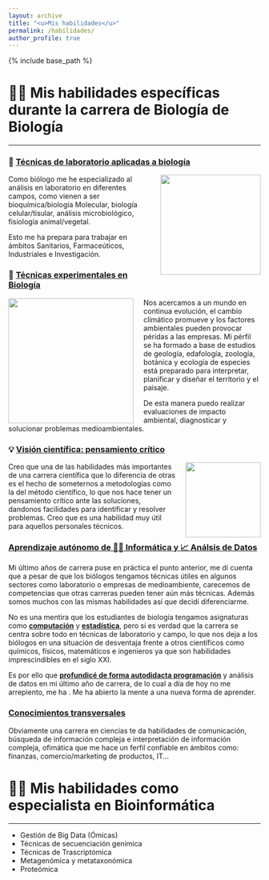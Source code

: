 ```yaml
---
layout: archive
title: "<u>Mis habilidades</u>"
permalink: /habilidades/
author_profile: true
---
```


{% include base_path %}

# 👨‍🔬 Mis habilidades específicas durante la carrera de Biología de Biología
---

### 🥼 <u>Técnicas de laboratorio aplicadas a biología</u>

<div style="float: right; margin-left: 20px;">
  <img src="https://plus.unsplash.com/premium_photo-1661306499492-297866c7f2a0?w=500&auto=format&fit=crop&q=60&ixlib=rb-4.0.3&ixid=M3wxMjA3fDB8MHxzZWFyY2h8MXx8YmlvbG9neSUyMGxhYnxlbnwwfHwwfHx8MA%3D%3D" width="200px">
</div>

Como biólogo me he especializado al análisis en laboratorio en diferentes campos, como vienen a ser bioquímica/biología Molecular, biología celular/tisular, análisis microbiológico, fisiología animal/vegetal. 

Esto me ha prepara para trabajar en ámbitos Sanitarios, Farmaceúticos, Industriales e Investigación.

### 🥾 <u>Técnicas experimentales en Biología</u>

<div style="float: left; margin-right: 20px;">
  <img src="https://cobcm.net/wp-content/uploads/2019/02/environmental-protection-683437_1280-742x412.jpg"
 width="250px">
</div>

Nos acercamos a un mundo en continua evolución, el cambio climático promueve y los factores ambientales pueden provocar péridas a las empresas. Mi pérfil se ha formado a base de estudios de geología, edafología, zoología, botánica y ecología de especies está preparado para interpretar, planificar y diseñar el territorio y el paisaje.

De esta manera puedo realizar evaluaciones de impacto ambiental, diagnosticar y solucionar problemas medioambientales. 

### 💡 <u>Visión científica: pensamiento crítico</u> 

<div style="float: right; margin-left: 20px;">
  <img src="https://cdn-icons-png.flaticon.com/512/2755/2755549.png"
 width="150px">
</div>

Creo que una de las habilidades más importantes de una carrera científica que lo diferencia de otras es el hecho de someternos a metodologías como la del método científico, lo que nos hace tener un pensamiento crítico ante las soluciones, dandonos facilidades para identificar y resolver problemas. Creo que es una habilidad muy útil para aquellos personales técnicos. 

### <u>Aprendizaje autónomo de 👨‍💻 Informática y 📈 Análsis de Datos</u> 

Mi último años de carrera puse en práctica el punto anterior, me dí cuenta que a pesar de que los biólogos tengamos técnicas útiles en algunos sectores como laboratorio o empresas de medioambiente, carecemos de competencias que otras carreras pueden tener aún más técnicas. Además somos muchos con las mismas habilidades así que decidí diferenciarme.

No es una mentira que los estudiantes de biología tengamos asignaturas como <u><strong>computación</strong></u> y <u><strong>estadística</strong></u>, pero si es verdad que la carrera se centra sobre todo en técnicas de laboratorio y campo, lo que nos deja a los biólogos en una situación de desventaja frente a otros científicos como químicos, físicos, matemáticos e ingenieros ya que son habilidades imprescindibles en el siglo XXI. 

Es por ello que <u><strong>profundicé de forma autodidacta programación</strong></u> y análisis de datos en mi último año de carrera, de lo cual a día de hoy no me arrepiento, me ha . Me ha abierto la mente a una nueva forma de aprender.

### <u>Conocimientos transversales</u>

Obviamente una carrera en ciencias te da habilidades de comunicación, búsqueda de información compleja e interpretación de información compleja, ofimática que me hace un ferfil confiable en ámbitos como: finanzas, comercio/marketing de productos, IT... 

# 👨‍💻 Mis habilidades como especialista en Bioinformática

---

* Gestión de Big Data (Ómicas)
* Técnicas de secuenciación genímica
* Técnicas de Trascriptómica
* Metagenómica y metataxonómica
* Proteómica
